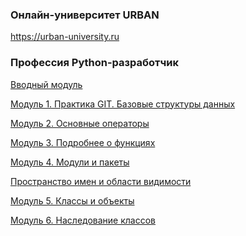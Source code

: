 ### Онлайн-университет URBAN
https://urban-university.ru

### Профессия Python-разработчик

<a href="https://github.com/VladimirChukavin/urban_university_python/tree/master/module_0">Вводный модуль</a>

<a href="https://github.com/VladimirChukavin/urban_university_python/tree/master/module_1">Модуль 1. Практика GIT. Базовые структуры данных</a>

<a href="https://github.com/VladimirChukavin/urban_university_python/tree/master/module_2">Модуль 2. Основные операторы</a>

<a href="https://github.com/VladimirChukavin/urban_university_python/tree/master/module_3">Модуль 3. Подробнее о функциях</a>

<a href="https://github.com/VladimirChukavin/urban_university_python/tree/master/module_4">Модуль 4. Модули и пакеты</a>

<a href="https://github.com/VladimirChukavin/urban_university_python/tree/master/module_4_5">Пространство имен и области видимости</a>

<a href="https://github.com/VladimirChukavin/urban_university_python/tree/master/module_5">Модуль 5. Классы и объекты</a>

<a href="https://github.com/VladimirChukavin/urban_university_python/tree/master/module_6">Модуль 6. Наследование классов</a>
